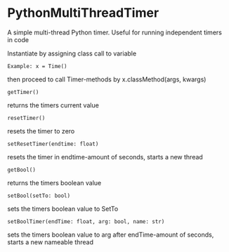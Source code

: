 # PythonMultiThreadTimer
A simple multi-thread Python timer. Useful for running independent timers in code

Instantiate by assigning class call to variable

    Example: x = Time()
    
then proceed to call Timer-methods by x.classMethod(args, kwargs)




    getTimer()

returns the timers current value


    resetTimer() 

resets the timer to zero


    setResetTimer(endtime: float) 

resets the timer in endtime-amount of seconds, starts a new thread


    getBool() 

returns the timers boolean value


    setBool(setTo: bool) 

sets the timers boolean value to SetTo


    setBoolTimer(endTime: float, arg: bool, name: str) 

sets the timers boolean value to arg after endTime-amount of seconds, starts a new nameable thread

